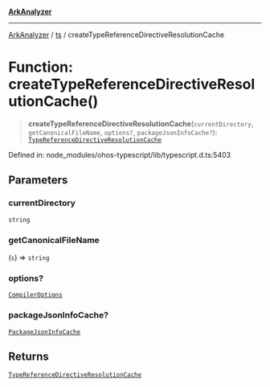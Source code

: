 [**ArkAnalyzer**](../../../../README.md)

***

[ArkAnalyzer](../../../../globals.md) / [ts](../README.md) / createTypeReferenceDirectiveResolutionCache

# Function: createTypeReferenceDirectiveResolutionCache()

> **createTypeReferenceDirectiveResolutionCache**(`currentDirectory`, `getCanonicalFileName`, `options?`, `packageJsonInfoCache?`): [`TypeReferenceDirectiveResolutionCache`](../interfaces/TypeReferenceDirectiveResolutionCache.md)

Defined in: node\_modules/ohos-typescript/lib/typescript.d.ts:5403

## Parameters

### currentDirectory

`string`

### getCanonicalFileName

(`s`) => `string`

### options?

[`CompilerOptions`](../interfaces/CompilerOptions.md)

### packageJsonInfoCache?

[`PackageJsonInfoCache`](../interfaces/PackageJsonInfoCache.md)

## Returns

[`TypeReferenceDirectiveResolutionCache`](../interfaces/TypeReferenceDirectiveResolutionCache.md)
